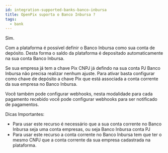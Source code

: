 ```yaml
---
id: integration-supported-banks-banco-inbursa
title: OpenPix suporta o Banco Inbursa ?
tags:
  - bank
---
```


Sim.

Com a plataforma é possível definir o Banco Inbursa como sua conta de depósito. Desta forma o saldo da plataforma é depositado automaticamente na sua conta Banco Inbursa.

Se sua empresa já tem a chave Pix CNPJ já defindo na sua conta PJ Banco Inbursa não precisa realizar nenhum ajuste. Para ativar basta configurar como chave de depósito a chave Pix que está associada a conta corrente da sua empresa no Banco Inbursa.

Você também pode configurar webhooks, nesta modalidade para cada pagamento recebido você pode configurar webhooks para ser notificado de pagamentos.

Dicas Importantes:

- Para usar este recurso é necessário que a sua conta corrente no Banco Inbursa seja uma conta empresas, ou seja Banco Inbursa conta PJ
- Para usar este recurso a conta corrente no Banco Inbursa tem que ter o mesmo CNPJ que a conta corrente da sua empresa cadastrada na plataforma.
